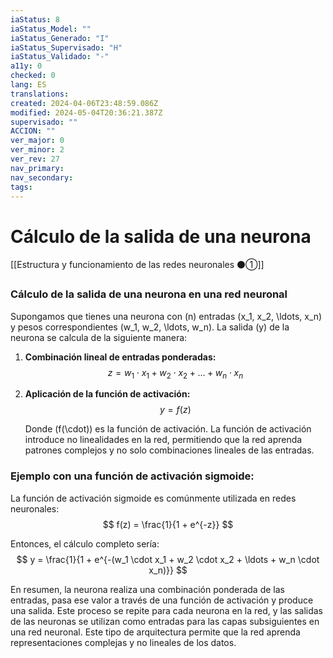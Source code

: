 ```yaml
---
iaStatus: 8
iaStatus_Model: ""
iaStatus_Generado: "I"
iaStatus_Supervisado: "H"
iaStatus_Validado: "-"
a11y: 0
checked: 0
lang: ES
translations: 
created: 2024-04-06T23:48:59.086Z
modified: 2024-05-04T20:36:21.387Z
supervisado: ""
ACCION: ""
ver_major: 0
ver_minor: 2
ver_rev: 27
nav_primary: 
nav_secondary: 
tags:
---
```

# Cálculo de la salida de una neurona

[[Estructura y funcionamiento de las  redes neuronales ⚫①]]

### Cálculo de la salida de una neurona en una red neuronal

Supongamos que tienes una neurona con \(n\) entradas \(x_1, x_2, \ldots, x_n\) y pesos correspondientes \(w_1, w_2, \ldots, w_n\). La salida \(y\) de la neurona se calcula de la siguiente manera:

1. **Combinación lineal de entradas ponderadas:**
   $$
   z = w_1 \cdot x_1 + w_2 \cdot x_2 + \ldots + w_n \cdot x_n
   $$

2. **Aplicación de la función de activación:**
   $$
   y = f(z)
   $$

   Donde \(f(\cdot)\) es la función de activación. La función de activación introduce no linealidades en la red, permitiendo que la red aprenda patrones complejos y no solo combinaciones lineales de las entradas.

### Ejemplo con una función de activación sigmoide:

La función de activación sigmoide es comúnmente utilizada en redes neuronales:
$$
f(z) = \frac{1}{1 + e^{-z}}
$$

Entonces, el cálculo completo sería:
$$
y = \frac{1}{1 + e^{-(w_1 \cdot x_1 + w_2 \cdot x_2 + \ldots + w_n \cdot x_n)}}
$$

En resumen, la neurona realiza una combinación ponderada de las entradas, pasa ese valor a través de una función de activación y produce una salida. Este proceso se repite para cada neurona en la red, y las salidas de las neuronas se utilizan como entradas para las capas subsiguientes en una red neuronal. Este tipo de arquitectura permite que la red aprenda representaciones complejas y no lineales de los datos.
